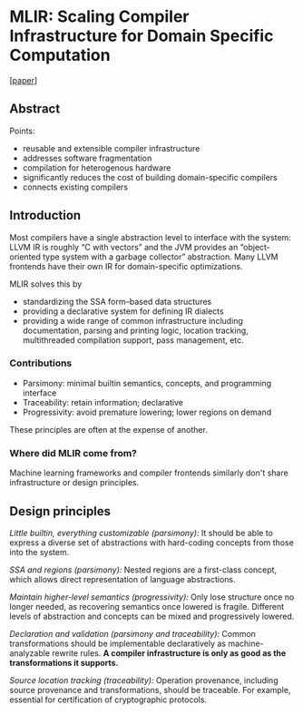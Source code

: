 # MLIR: Scaling Compiler Infrastructure for Domain Specific Computation

[[paper](https://ieeexplore.ieee.org/abstract/document/9370308)]

## Abstract

Points:
- reusable and extensible compiler infrastructure
- addresses software fragmentation
- compilation for heterogenous hardware
- significantly reduces the cost of building domain-specific compilers
- connects existing compilers

## Introduction

Most compilers have a single abstraction level to interface with the system:
LLVM IR is roughly “C with vectors” and the JVM provides an “object-oriented
type system with a garbage collector” abstraction. Many LLVM frontends have
their own IR for domain-specific optimizations.

MLIR solves this by
- standardizing the SSA form–based data structures
- providing a declarative system for defining IR dialects
- providing a wide range of common infrastructure including documentation,
  parsing and printing logic, location tracking, multithreaded compilation
  support, pass management, etc.

### Contributions

- Parsimony: minimal builtin semantics, concepts, and programming interface
- Traceability: retain information; declarative
- Progressivity: avoid premature lowering; lower regions on demand

These principles are often at the expense of another.

### Where did MLIR come from?

Machine learning frameworks and compiler frontends similarly don't share
infrastructure or design principles.

## Design principles

*Little builtin, everything customizable (parsimony):* It should be able to
express a diverse set of abstractions with hard-coding concepts from those into
the system.

*SSA and regions (parsimony):* Nested regions are a first-class concept, which
allows direct representation of language abstractions.

*Maintain higher-level semantics (progressivity):* Only lose structure once no
longer needed, as recovering semantics once lowered is fragile. Different levels
of abstraction and concepts can be mixed and progressively lowered.

*Declaration and validation (parsimony and traceability):* Common
transformations should be implementable declaratively as machine-analyzable
rewrite rules. **A compiler infrastructure is only as good as the
transformations it supports.**

*Source location tracking (traceability):* Operation provenance, including
source provenance and transformations, should be traceable. For example,
essential for certification of cryptographic protocols.

